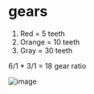 # gears

1. Red = 5 teeth
2. Orange = 10 teeth
3. Gray = 30 teeth

6/1 * 3/1 = 18 gear ratio

![image](https://github.com/user-attachments/assets/f9e5324f-7245-4d2b-acdc-0a2151330066)
